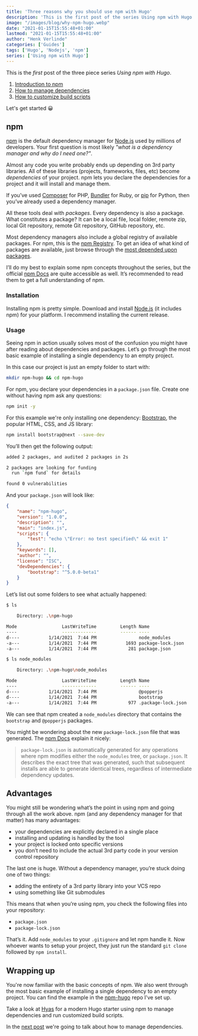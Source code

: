 ```yaml
---
title: 'Three reasons why you should use npm with Hugo'
description: 'This is the first post of the series Using npm with Hugo. In a series of three posts I will introduce you to npm, show you how to manage dependencies, and show you how to customize build scripts.'
image: "/images/blog/why-npm-hugo.webp"
date: "2021-01-15T15:55:48+01:00"
lastmod: "2021-01-15T15:55:48+01:00"
author: "Henk Verlinde"
categories: ['Guides']
tags: ['Hugo', 'Nodejs', 'npm']
series: ['Using npm with Hugo']
---
```


This is the <em>first</em> post of the three piece series <em>Using npm with Hugo</em>.

<aside>
	<ol>
	<li><a href="/blog/introduction-to-npm">Introduction to npm</a></li>
	<li><a href="/blog/managing-dependencies">How to manage dependencies</a></li>
	<li><a href="/blog/customizing-build-scripts">How to customize build scripts</a></li>
	</ol>
</aside>

Let's get started 😀

## npm

[npm](https://www.npmjs.com/) is the default dependency manager for [Node.js](https://nodejs.org/) used by millions of developers. Your first question is most likely _"what is a dependency manager and why do I need one?"_.

Almost any code you write probably ends up depending on 3rd party libraries. All of these libraries (projects, frameworks, files, etc) become _dependencies_ of your project. npm lets you declare the dependencies for a project and it will install and manage them.

If you’ve used [Composer](http://getcomposer.org/) for PHP, [Bundler](http://bundler.io/) for Ruby, or [pip](http://www.pip-installer.org/en/latest/) for Python, then you’ve already used a dependency manager.

All these tools deal with _packages_. Every dependency is also a package. What constitutes a package? It can be a local file, local folder, remote zip, local Git repository, remote Git repository, GitHub repository, etc.

Most dependency managers also include a global registry of available packages. For npm, this is the [npm Registry](https://www.npmjs.com/). To get an idea of what kind of packages are available, just browse through the [most depended upon packages](https://www.npmjs.com/browse/depended).

I’ll do my best to explain some npm concepts throughout the series, but the official [npm Docs](https://docs.npmjs.com/packages-and-modules) are quite accessible as well. It’s recommended to read them to get a full understanding of npm.

### Installation

Installing npm is pretty simple. Download and install [Node.js](https://nodejs.org/) (it includes npm) for your platform. I recommend installing the current release.

### Usage

Seeing npm in action usually solves most of the confusion you might have after reading about dependencies and packages. Let’s go through the most basic example of installing a single dependency to an empty project.

In this case our project is just an empty folder to start with:

```bash
mkdir npm-hugo && cd npm-hugo
```

For npm, you declare your dependencies in a `package.json` file. Create one without having npm ask any questions:

```bash
npm init -y
```

For this example we're only installing one dependency: [Bootstrap](https://getbootstrap.com/), the popular HTML, CSS, and JS library:

```bash
npm install bootstrap@next --save-dev
```

You’ll then get the following output:

```bash
added 2 packages, and audited 2 packages in 2s

2 packages are looking for funding
  run `npm fund` for details

found 0 vulnerabilities
```

And your `package.json` will look like:

```json
{
	"name": "npm-hugo",
	"version": "1.0.0",
	"description": "",
	"main": "index.js",
	"scripts": {
		"test": "echo \"Error: no test specified\" && exit 1"
	},
	"keywords": [],
	"author": "",
	"license": "ISC",
	"devDependencies": {
		"bootstrap": "^5.0.0-beta1"
	}
}
```

Let’s list out some folders to see what actually happened:

```bash
$ ls

    Directory: .\npm-hugo

Mode                 LastWriteTime         Length Name
----                 -------------         ------ ----
d----           1/14/2021  7:44 PM                node_modules
-a---           1/14/2021  7:44 PM           1693 package-lock.json
-a---           1/14/2021  7:44 PM            281 package.json
```

```bash
$ ls node_modules

    Directory: .\npm-hugo\node_modules

Mode                 LastWriteTime         Length Name
----                 -------------         ------ ----
d----           1/14/2021  7:44 PM                @popperjs
d----           1/14/2021  7:44 PM                bootstrap
-a---           1/14/2021  7:44 PM            977 .package-lock.json
```

We can see that npm created a `node_modules` directory that contains the `bootstrap` and `@popperjs` packages.

You might be wondering about the new `package-lock.json` file that was generated. The [npm Docs](https://docs.npmjs.com/cli/v8/configuring-npm/package-lock-json) explain it nicely:

> `package-lock.json` is automatically generated for any operations where npm modifies either the `node_modules` tree, or `package.json`. It describes the exact tree that was generated, such that subsequent installs are able to generate identical trees, regardless of intermediate dependency updates.

## Advantages

You might still be wondering what’s the point in using npm and going through all the work above. npm (and any dependency manager for that matter) has many advantages:

- your dependencies are explicitly declared in a single place
- installing and updating is handled by the tool
- your project is locked onto specific versions
- you don’t need to include the actual 3rd party code in your version control repository

The last one is huge. Without a dependency manager, you’re stuck doing one of two things:

- adding the entirety of a 3rd party library into your VCS repo
- using something like Git submodules

This means that when you’re using npm, you check the following files into your repository:

- `package.json`
- `package-lock.json`

That’s it. Add `node_modules` to your `.gitignore` and let npm handle it. Now whoever wants to setup your project, they just run the standard `git clone` followed by `npm install`.

## Wrapping up

You're now familiar with the basic concepts of npm. We also went through the most basic example of installing a single dependency to an empty project. You can find the example in the [npm-hugo](https://github.com/h-enk/npm-hugo) repo I've set up.

<aside>
<p>Take a look at <a href="https://gethyas.com/">Hyas</a> for a modern Hugo starter using npm to manage dependencies and run customized build scripts.</p>
</aside>

In the [next post](/blog/managing-dependencies) we're going to talk about how to manage dependencies.
